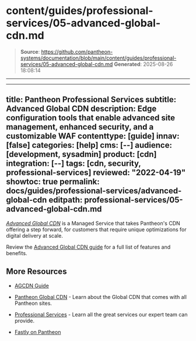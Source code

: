 # content/guides/professional-services/05-advanced-global-cdn.md

> **Source**: https://github.com/pantheon-systems/documentation/blob/main/content/guides/professional-services/05-advanced-global-cdn.md
> **Generated**: 2025-08-26 18:08:14

---

---
title: Pantheon Professional Services
subtitle: Advanced Global CDN
description: Edge configuration tools that enable advanced site management, enhanced security, and a customizable WAF
contenttype: [guide]
innav: [false]
categories: [help]
cms: [--]
audience: [development, sysadmin]
product: [cdn]
integration: [--]
tags: [cdn, security, professional-services]
reviewed: "2022-04-19"
showtoc: true
permalink: docs/guides/professional-services/advanced-global-cdn
editpath: professional-services/05-advanced-global-cdn.md
---

[<dfn id="agcdn">Advanced Global CDN</dfn>](https://pantheon.io/product/advanced-global-cdn?docs) is a Managed Service that takes Pantheon's CDN offering a step forward, for customers that require unique optimizations for digital delivery at scale.

Review the [Advanced Global CDN guide](/guides/agcdn) for a full list of features and benefits.

## More Resources

- [AGCDN Guide](/guides/agcdn)

- [Pantheon Global CDN](/guides/global-cdn) - Learn about the Global CDN that comes with all Pantheon sites.

- [Professional Services](/guides/professional-services) - Learn all the great services our expert team can provide.

- [Fastly on Pantheon](/guides/fastly-pantheon)